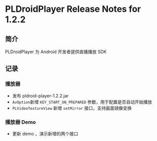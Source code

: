 # PLDroidPlayer Release Notes for 1.2.2

## 简介
PLDroidPlayer 为 Android 开发者提供直播播放 SDK

## 记录

### 播放器
- 发布 pldroid-player-1.2.2.jar
- `AvOption`新增 `KEY_START_ON_PREPARED` 参数，用于配置是否自动开始播放
- `PLVideoTextureView` 新增 `setMirror` 接口，支持画面镜像变换

### 播放器 Demo

- 更新 demo ，演示新增的两个接口